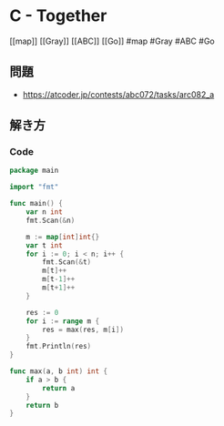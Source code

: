 # C - Together
[[map]] [[Gray]] [[ABC]] [[Go]]
#map #Gray #ABC #Go 

## 問題
- https://atcoder.jp/contests/abc072/tasks/arc082_a

## 解き方
### Code
```go
package main

import "fmt"

func main() {
	var n int
	fmt.Scan(&n)

	m := map[int]int{}
	var t int
	for i := 0; i < n; i++ {
		fmt.Scan(&t)
		m[t]++
		m[t-1]++
		m[t+1]++
	}

	res := 0
	for i := range m {
		res = max(res, m[i])
	}
	fmt.Println(res)
}

func max(a, b int) int {
	if a > b {
		return a
	}
	return b
}
```